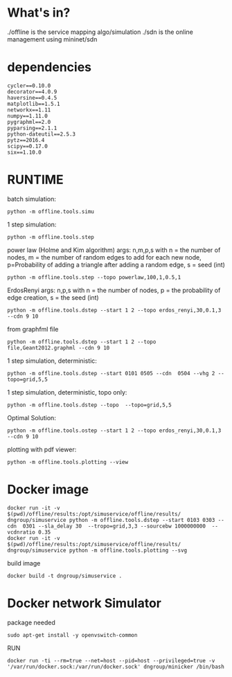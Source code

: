 # What's in?

./offline is the service mapping algo/simulation
./sdn is the online management using mininet/sdn

# dependencies

```
cycler==0.10.0
decorator==4.0.9
haversine==0.4.5
matplotlib==1.5.1
networkx==1.11
numpy==1.11.0
pygraphml==2.0
pyparsing==2.1.1
python-dateutil==2.5.3
pytz==2016.4
scipy==0.17.0
six==1.10.0
```

# RUNTIME

batch simulation: 
```
python -m offline.tools.simu
```


1 step simulation:
```
python -m offline.tools.step
```

power law (Holme and Kim algorithm) args: n,m,p,s with n = the number of nodes, m = the number of random edges to add for each new node, p=Probability of adding a triangle after adding a random edge, s = seed (int)
```
python -m offline.tools.step --topo powerlaw,100,1,0.5,1
```
ErdosRenyi args: n,p,s with n = the number of nodes, p = the probability of edge creation, s = the seed (int)

```
python -m offline.tools.dstep --start 1 2 --topo erdos_renyi,30,0.1,3 --cdn 9 10
```


from graphfml file 


```
python -m offline.tools.dstep --start 1 2 --topo file,Geant2012.graphml --cdn 9 10
```



1 step simulation, deterministic:
```
python -m offline.tools.dstep --start 0101 0505 --cdn  0504 --vhg 2 --topo=grid,5,5
```

1 step simulation, deterministic, topo only:
```
python -m offline.tools.dstep --topo  --topo=grid,5,5
```

Optimal Solution:
```
python -m offline.tools.ostep --start 1 2 --topo erdos_renyi,30,0.1,3 --cdn 9 10
```




plotting with pdf viewer:
```
python -m offline.tools.plotting --view
```



# Docker image

```
docker run -it -v $(pwd)/offline/results:/opt/simuservice/offline/results/ dngroup/simuservice python -m offline.tools.dstep --start 0103 0303 --cdn  0301 --sla_delay 30  --tropo=grid,3,3 --sourcebw 1000000000  --vcdnratio 0.35
docker run -it -v $(pwd)/offline/results:/opt/simuservice/offline/results/ dngroup/simuservice python -m offline.tools.plotting --svg
```
build image

```
docker build -t dngroup/simuservice .
```


# Docker network Simulator

package needed

```
sudo apt-get install -y openvswitch-common
```
RUN

```
docker run -ti --rm=true --net=host --pid=host --privileged=true -v '/var/run/docker.sock:/var/run/docker.sock' dngroup/minicker /bin/bash
```

